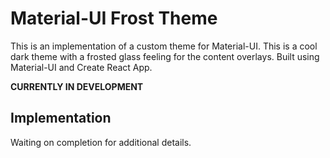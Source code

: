 # Material-UI Frost Theme

This is an implementation of a custom theme for Material-UI. This is a cool dark theme with a frosted glass feeling for the content overlays. Built using Material-UI and Create React App.

**CURRENTLY IN DEVELOPMENT**

## Implementation

Waiting on completion for additional details.
